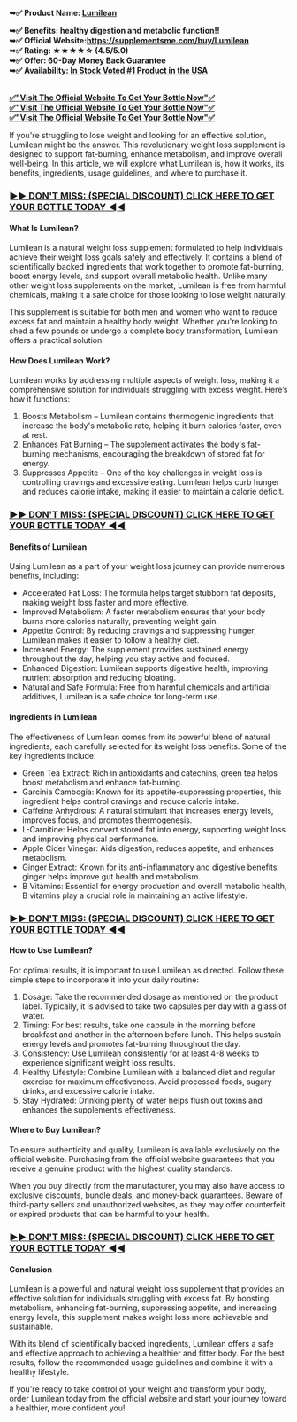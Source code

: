 <p><strong>➥✅ Product Name: <a href="https://supplementsme.com/buy/Lumilean">Lumilean</a></strong></p>
<p><strong>➥✅ Benefits: healthy digestion and metabolic function!!</strong><br /><strong>➥✅ Official Website:<span data-sheets-root="1"><a class="in-cell-link" href="https://supplementsme.com/buy/Lumilean" target="_blank">https://supplementsme.com/buy/Lumilean</a></span></strong><br /><strong>➥✅ Rating: ★★★★☆ (4.5/5.0)</strong><br /><strong>➥✅ Offer: 60-Day Money Back Guarantee</strong><br /><strong>➥✅ Availability:<a href="https://supplementsme.com/buy/Lumilean"> In Stock Voted #1 Product in the USA</a></strong></p>
<p><br /><strong><a href="https://supplementsme.com/buy/Lumilean">✅"Visit The Official Website To Get Your Bottle Now"✅</a></strong><br /><strong><a href="https://supplementsme.com/buy/Lumilean">✅"Visit The Official Website To Get Your Bottle Now"✅</a></strong><br /><strong><a href="https://supplementsme.com/buy/Lumilean">✅"Visit The Official Website To Get Your Bottle Now"✅</a></strong></p>
<p>If you're struggling to lose weight and looking for an effective solution, Lumilean might be the answer. This revolutionary weight loss supplement is designed to support fat-burning, enhance metabolism, and improve overall well-being. In this article, we will explore what Lumilean is, how it works, its benefits, ingredients, usage guidelines, and where to purchase it.</p>
<h3><strong><a href="https://supplementsme.com/buy/Lumilean">►► DON'T MISS: (SPECIAL DISCOUNT) CLICK HERE TO GET YOUR BOTTLE TODAY ◄◄</a></strong></h3>
<h4><strong>What Is Lumilean?</strong></h4>
<p>Lumilean is a natural weight loss supplement formulated to help individuals achieve their weight loss goals safely and effectively. It contains a blend of scientifically backed ingredients that work together to promote fat-burning, boost energy levels, and support overall metabolic health. Unlike many other weight loss supplements on the market, Lumilean is free from harmful chemicals, making it a safe choice for those looking to lose weight naturally.</p>
<p>This supplement is suitable for both men and women who want to reduce excess fat and maintain a healthy body weight. Whether you're looking to shed a few pounds or undergo a complete body transformation, Lumilean offers a practical solution.</p>
<h4><strong>How Does Lumilean Work?</strong></h4>
<p>Lumilean works by addressing multiple aspects of weight loss, making it a comprehensive solution for individuals struggling with excess weight. Here&rsquo;s how it functions:</p>
<ol>
<li>Boosts Metabolism &ndash; Lumilean contains thermogenic ingredients that increase the body's metabolic rate, helping it burn calories faster, even at rest.</li>
<li>Enhances Fat Burning &ndash; The supplement activates the body's fat-burning mechanisms, encouraging the breakdown of stored fat for energy.</li>
<li>Suppresses Appetite &ndash; One of the key challenges in weight loss is controlling cravings and excessive eating. Lumilean helps curb hunger and reduces calorie intake, making it easier to maintain a calorie deficit.</li>
</ol>
<h3><strong><a href="https://supplementsme.com/buy/Lumilean">►► DON'T MISS: (SPECIAL DISCOUNT) CLICK HERE TO GET YOUR BOTTLE TODAY ◄◄</a></strong></h3>
<h4><strong>Benefits of Lumilean</strong></h4>
<p>Using Lumilean as a part of your weight loss journey can provide numerous benefits, including:</p>
<ul>
<li>Accelerated Fat Loss: The formula helps target stubborn fat deposits, making weight loss faster and more effective.</li>
<li>Improved Metabolism: A faster metabolism ensures that your body burns more calories naturally, preventing weight gain.</li>
<li>Appetite Control: By reducing cravings and suppressing hunger, Lumilean makes it easier to follow a healthy diet.</li>
<li>Increased Energy: The supplement provides sustained energy throughout the day, helping you stay active and focused.</li>
<li>Enhanced Digestion: Lumilean supports digestive health, improving nutrient absorption and reducing bloating.</li>
<li>Natural and Safe Formula: Free from harmful chemicals and artificial additives, Lumilean is a safe choice for long-term use.</li>
</ul>
<h4><strong>Ingredients in Lumilean</strong></h4>
<p>The effectiveness of Lumilean comes from its powerful blend of natural ingredients, each carefully selected for its weight loss benefits. Some of the key ingredients include:</p>
<ul>
<li>Green Tea Extract: Rich in antioxidants and catechins, green tea helps boost metabolism and enhance fat-burning.</li>
<li>Garcinia Cambogia: Known for its appetite-suppressing properties, this ingredient helps control cravings and reduce calorie intake.</li>
<li>Caffeine Anhydrous: A natural stimulant that increases energy levels, improves focus, and promotes thermogenesis.</li>
<li>L-Carnitine: Helps convert stored fat into energy, supporting weight loss and improving physical performance.</li>
<li>Apple Cider Vinegar: Aids digestion, reduces appetite, and enhances metabolism.</li>
<li>Ginger Extract: Known for its anti-inflammatory and digestive benefits, ginger helps improve gut health and metabolism.</li>
<li>B Vitamins: Essential for energy production and overall metabolic health, B vitamins play a crucial role in maintaining an active lifestyle.</li>
</ul>
<h3><strong><a href="https://supplementsme.com/buy/Lumilean">►► DON'T MISS: (SPECIAL DISCOUNT) CLICK HERE TO GET YOUR BOTTLE TODAY ◄◄</a></strong></h3>
<h4><strong>How to Use Lumilean?</strong></h4>
<p>For optimal results, it is important to use Lumilean as directed. Follow these simple steps to incorporate it into your daily routine:</p>
<ol>
<li>Dosage: Take the recommended dosage as mentioned on the product label. Typically, it is advised to take two capsules per day with a glass of water.</li>
<li>Timing: For best results, take one capsule in the morning before breakfast and another in the afternoon before lunch. This helps sustain energy levels and promotes fat-burning throughout the day.</li>
<li>Consistency: Use Lumilean consistently for at least 4-8 weeks to experience significant weight loss results.</li>
<li>Healthy Lifestyle: Combine Lumilean with a balanced diet and regular exercise for maximum effectiveness. Avoid processed foods, sugary drinks, and excessive calorie intake.</li>
<li>Stay Hydrated: Drinking plenty of water helps flush out toxins and enhances the supplement&rsquo;s effectiveness.</li>
</ol>
<h4><strong>Where to Buy Lumilean?</strong></h4>
<p>To ensure authenticity and quality, Lumilean is available exclusively on the official website. Purchasing from the official website guarantees that you receive a genuine product with the highest quality standards.</p>
<p>When you buy directly from the manufacturer, you may also have access to exclusive discounts, bundle deals, and money-back guarantees. Beware of third-party sellers and unauthorized websites, as they may offer counterfeit or expired products that can be harmful to your health.</p>
<h3><strong><a href="https://supplementsme.com/buy/Lumilean">►► DON'T MISS: (SPECIAL DISCOUNT) CLICK HERE TO GET YOUR BOTTLE TODAY ◄◄</a></strong></h3>
<h4><strong>Conclusion</strong></h4>
<p>Lumilean is a powerful and natural weight loss supplement that provides an effective solution for individuals struggling with excess fat. By boosting metabolism, enhancing fat-burning, suppressing appetite, and increasing energy levels, this supplement makes weight loss more achievable and sustainable.</p>
<p>With its blend of scientifically backed ingredients, Lumilean offers a safe and effective approach to achieving a healthier and fitter body. For the best results, follow the recommended usage guidelines and combine it with a healthy lifestyle.</p>
<p>If you're ready to take control of your weight and transform your body, order Lumilean today from the official website and start your journey toward a healthier, more confident you!</p>
